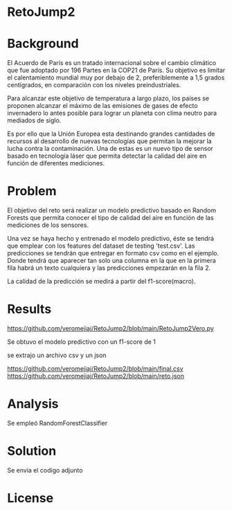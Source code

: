 # RetoJump2
# Background

El Acuerdo de París es un tratado internacional sobre el cambio climático que fue adoptado por 196 Partes en la COP21 de París. Su objetivo es limitar el calentamiento mundial muy por debajo de 2, preferiblemente a 1,5 grados centígrados, en comparación con los niveles preindustriales.

Para alcanzar este objetivo de temperatura a largo plazo, los países se proponen alcanzar el máximo de las emisiones de gases de efecto invernadero lo antes posible para lograr un planeta con clima neutro para mediados de siglo.

Es por ello que la Unión Europea esta destinando grandes cantidades de recursos al desarrollo de nuevas tecnologías que permitan la mejorar la lucha contra la contaminación. Una de estas es un nuevo tipo de sensor basado en tecnología láser que permita detectar la calidad del aire en función de diferentes mediciones.


# Problem

El objetivo del reto será realizar un modelo predictivo basado en Random Forests que permita conocer el tipo de calidad del aire en función de las mediciones de los sensores.

Una vez se haya hecho y entrenado el modelo predictivo, éste se tendrá que emplear con los features del dataset de testing 'test.csv'. Las predicciones se tendrán que entregar en formato csv como en el ejemplo. Donde tendrá que aparecer tan solo una columna en la que en la primera fila habrá un texto cualquiera y las predicciones empezarán en la fila 2.

La calidad de la predicción se medirá a partir del f1-score(macro).

# Results

https://github.com/veromejiaj/RetoJump2/blob/main/RetoJump2Vero.py

Se obtuvo el modelo predictivo con un f1-score de 1

se extrajo un archivo csv y un json

https://github.com/veromejiaj/RetoJump2/blob/main/final.csv
https://github.com/veromejiaj/RetoJump2/blob/main/reto.json

# Analysis

Se empleó RandomForestClassifier

# Solution

Se envia el codigo adjunto

# License
